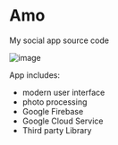 # Amo
My social app source code

![image](https://imgur.com/a/RSx57Jv)

App includes:
 - modern user interface
 - photo processing
 - Google Firebase
 - Google Cloud Service
 - Third party Library

